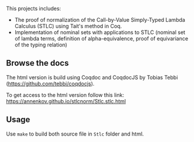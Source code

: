 This projects includes:
* The proof of normalization of the Call-by-Value Simply-Typed Lambda
  Calculus (STLC) using Tait's method in Coq.
* Implementation of nominal sets with applications to STLC (nominal
set of lambda terms, definition of alpha-equivalence, proof of
equivariance of the typing relation)


Browse the docs
-----------
The html version is build using Coqdoc and CoqdocJS by Tobias Tebbi (https://github.com/tebbi/coqdocjs).

To get access to the html version follow this link: https://annenkov.github.io/stlcnorm/Stlc.stlc.html

Usage
-----

Use `make` to build both source file in `Stlc` folder and html.
